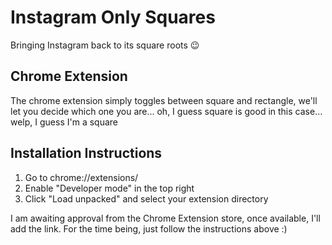 # Instagram Only Squares
Bringing Instagram back to its square roots 😉

## Chrome Extension
The chrome extension simply toggles between square and rectangle, we'll let you decide which one you are... oh, I guess square is good in this case... welp, I guess I'm a square

## Installation Instructions
1. Go to chrome://extensions/
2. Enable "Developer mode" in the top right
3. Click "Load unpacked" and select your extension directory

I am awaiting approval from the Chrome Extension store, once available, I'll add the link. For the time being, just follow the instructions above :)
